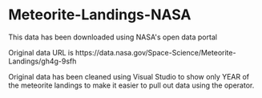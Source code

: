 # Meteorite-Landings-NASA

This data has been downloaded using NASA's open data portal
<p> Original data URL is https://data.nasa.gov/Space-Science/Meteorite-Landings/gh4g-9sfh<p>
<p> Original data has been cleaned using Visual Studio to show only YEAR of the meteorite landings to make it easier to pull out data using the operator. <P>
